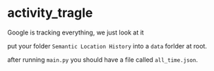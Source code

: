 # activity_tragle
Google is tracking everything, we just look at it

put your folder ```Semantic Location History``` into a ```data``` forlder at root.

after running ```main.py``` you should have a file called ```all_time.json```.
